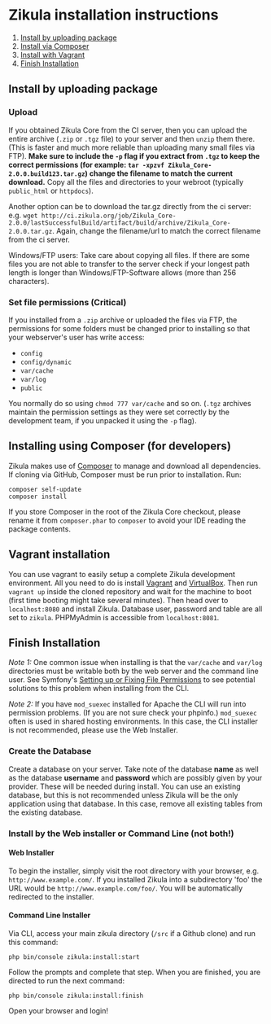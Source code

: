 # Zikula installation instructions

1. [Install by uploading package](#upload)
2. [Install via Composer](#installing-using-composer-for-developers)
3. [Install with Vagrant](#vagrant-installation)
4. [Finish Installation](#finish-installation)

## Install by uploading package

### Upload

If you obtained Zikula Core from the CI server, then you can upload the entire archive (`.zip` or `.tgz` file)
to your server and then `unzip` them there. (This is faster and much more reliable than uploading many small
files via FTP). **Make sure to include the `-p` flag if you extract from `.tgz` to keep the correct permissions
(for example: `tar -xpzvf Zikula_Core-2.0.0.build123.tar.gz`) change the filename to match the current download.**
Copy all the files and directories to your webroot (typically `public_html` or `httpdocs`).

Another option can be to download the tar.gz directly from the ci server: e.g. 
`wget http://ci.zikula.org/job/Zikula_Core-2.0.0/lastSuccessfulBuild/artifact/build/archive/Zikula_Core-2.0.0.tar.gz`. 
Again, change the filename/url to match the correct filename from the ci server.

Windows/FTP users: Take care about copying all files. If there are some files you are not able to transfer 
to the server check if your longest path length is longer than Windows/FTP-Software allows (more than 256 characters).

### Set file permissions (Critical)

If you installed from a `.zip` archive or uploaded the files via FTP, the permissions for some folders must be changed 
prior to installing so that your webserver's user has write access:

- `config`
- `config/dynamic`
- `var/cache`
- `var/log`
- `public`

You normally do so using `chmod 777 var/cache` and so on. (`.tgz` archives maintain
the permission settings as they were set correctly by the development team, if you unpacked it using the `-p` flag).

## Installing using Composer (for developers)

Zikula makes use of [Composer](https://getcomposer.org/) to manage and download all dependencies.
If cloning via GitHub, Composer must be run prior to installation. Run:

```
composer self-update
composer install
```

If you store Composer in the root of the Zikula Core checkout, please rename it from `composer.phar` to `composer`
to avoid your IDE reading the package contents.

## Vagrant installation

You can use vagrant to easily setup a complete Zikula development environment.
All you need to do is install [Vagrant](https://vagrantup.com) and
[VirtualBox](https://www.virtualbox.org/). Then run `vagrant up` inside the
cloned repository and wait for the machine to boot (first time booting might
take several minutes). Then head over to `localhost:8080` and install Zikula.
Database user, password and table are all set to `zikula`. PHPMyAdmin is
accessible from `localhost:8081`.

## Finish Installation

*Note 1:* One common issue when installing is that the `var/cache` and `var/log` directories must be writable both by the 
web server and the command line user. See Symfony's [Setting up or Fixing File Permissions](https://symfony.com/doc/current/setup/file_permissions.html) 
to see potential solutions to this problem when installing from the CLI.

*Note 2:* If you have `mod_suexec` installed for Apache the CLI will run into permission problems. (If you are not sure 
check your phpinfo.) `mod_suexec` often is used in shared hosting environments. In this case, the CLI installer is not 
recommended, please use the Web Installer. 

### Create the Database

Create a database on your server. Take note of the database **name** as well as the database **username** and
**password** which are possibly given by your provider. These will be needed during install. You can use an existing
database, but this is not recommended unless Zikula will be the only application using that database. In this case,
remove all existing tables from the existing database.

### Install by the Web installer or Command Line (not both!)

#### Web Installer

To begin the installer, simply visit the root directory with your browser, e.g. `http://www.example.com/`.
If you installed Zikula into a subdirectory 'foo' the URL would be `http://www.example.com/foo/`. You will be
automatically redirected to the installer.

#### Command Line Installer

Via CLI, access your main zikula directory (`/src` if a Github clone) and run this command:

```Shell
php bin/console zikula:install:start
```

Follow the prompts and complete that step. When you are finished, you are directed to run the next command:

```Shell
php bin/console zikula:install:finish
```

Open your browser and login!
